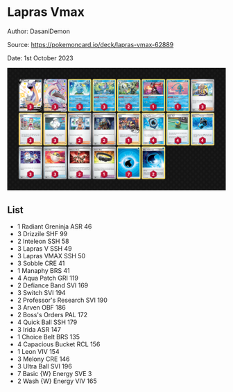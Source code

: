 # Lapras Vmax

Author: DasaniDemon

Source: <https://pokemoncard.io/deck/lapras-vmax-62889>

Date: 1st October 2023

![decklist](../../images/MEW/Lapras%20Vmax/1-%20Lapras%20Vmax.png)

## List

* 1 Radiant Greninja ASR 46
* 3 Drizzile SHF 99
* 2 Inteleon SSH 58
* 3 Lapras V SSH 49
* 3 Lapras VMAX SSH 50
* 3 Sobble CRE 41
* 1 Manaphy BRS 41
* 4 Aqua Patch GRI 119
* 2 Defiance Band SVI 169
* 3 Switch SVI 194
* 2 Professor's Research SVI 190
* 3 Arven OBF 186
* 2 Boss's Orders PAL 172
* 4 Quick Ball SSH 179
* 3 Irida ASR 147
* 1 Choice Belt BRS 135
* 4 Capacious Bucket RCL 156
* 1 Leon VIV 154
* 3 Melony CRE 146
* 3 Ultra Ball SVI 196
* 7 Basic {W} Energy SVE 3
* 2 Wash {W} Energy VIV 165
